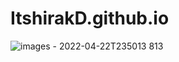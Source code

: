 # ItshirakD.github.io
![images - 2022-04-22T235013 813](https://user-images.githubusercontent.com/102603258/164772215-34f3dd1b-e253-4330-b0c1-c5340a49bb43.jpeg)
